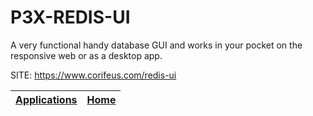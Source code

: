 # P3X-REDIS-UI

 A very functional handy database GUI and works in your pocket on the 
 responsive web or as a desktop app.

 SITE: https://www.corifeus.com/redis-ui

 | [Applications](https://portable-linux-apps.github.io/apps.html) | [Home](https://portable-linux-apps.github.io)
 | --- | --- |
